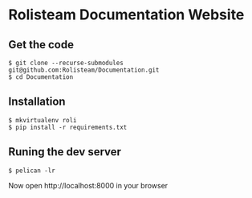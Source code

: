 # Rolisteam Documentation Website

## Get the code

```
$ git clone --recurse-submodules git@github.com:Rolisteam/Documentation.git
$ cd Documentation 
```

## Installation

```
$ mkvirtualenv roli
$ pip install -r requirements.txt
```

## Runing the dev server

```
$ pelican -lr
```

Now open http://localhost:8000 in your browser